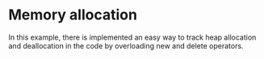 # Memory allocation
In this example, there is implemented an easy way to track heap allocation and deallocation in the code by overloading new and delete operators. 

